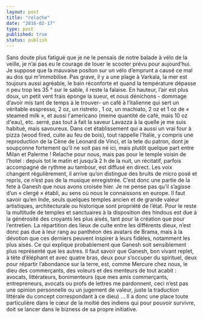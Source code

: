 ```yaml
---
layout: post
title: "relache"
date: "2016-02-17"
type: post
published: true
status: publish
---
```


Sans doute plus fatigué que je ne le pensais de notre balade à vélo de la veille, je n’ai pas eu le courage de louer le scooter prévu pour aujourd’hui. Je suppose que la mauvaise positon sur un vélo d’emprunt a causé ce mal au dos qui m’immobilise. Pas grave, il y a une plage à Varkala, la mer est toujours aussi agréable, le bain réconforte et quand la température dépasse n peu trop les 35 ° sur le sable, il reste la falaise. En hauteur, l’air est plus doux, un petit vent frais éponge la sueur, et nous dénichons - dommage d’avoir mis tant de temps à le trouver- un café à l’italienne qui sert un véritable esspresso, 2 oz, un ristreto , 1 oz, un machiato, 2 oz et 1 oz de « steamed milk », et aussi l'americano (meme quantité de café, mais 10 oz d'eau), etc. serré, pas tout à fait la saveur Lavazza à la quelle je me suis habitué, mais savoureux. Dans cet établissement qui a aussi un vrai four à pizza (wood fired, cuite au feu de bois), tout rappelle l’Italie, y compris une reproduction de la Cène de Leonard de Vinci, et la tete du patron, dont je soupçonne fortement qu’il ne soit pas né ici, mais plutôt quelque part entre Milan et Palerme ! Relache pour nous, mais pas pour le temple voisin de l’hotel : depuis tot le matin et jusqu’à 2 h de la nuit, un récitatif, parfois accompagné de rythme au tambour, est diffusé en direct. Les voix changent régulièrement, il arrive qu’on distingue des bruits de micro posé et repris, ce n’est pas de la musique enregistrée. C’est donc une partie de la fete à Ganesh que nous avons croisée hier. Je ne pense pas qu’il s’agisse d’un « clergé » établi, au sens où nous le connaissons en europe. Il faut savoir qu’en Inde, seuls quelques temples ancien et de grande valeur artistiques, architecturale ou historique sont propriété de l’état. Pour le reste la multitude de temples et sanctuaires à la disposition des hindous est due à la générosité des croyants les plus aisés, tant pour la création que pour l’entretien. La répartition des lieux de culte entre les différents dieux, n’est donc pas due à leur rang au panthéon des avatars de Brama, mais à la dévotion que ces derniers peuvent inspirer à leurs fidèles, notamment les plus aisés. Ce qui explique probablement que Ganesh soit sensiblement plus représenté que les autres. Il faut savoir que Ganesh, bon vivant replet, à tète d’éléphant et avec quatre bras, deux pour s’occuper du spirituel, deux pour répartir l’abondance sur la terre, est, comme Mercure chez nous, le dieu des commerçants, des voleurs et des menteurs de tout acabit : avocats, littérateurs, bonimenteurs (que mes amis commerçants, entrepreneurs, avocats ou profs de lettres me pardonnent, ceci n’est pas une opinion personnelle ou un jugement de valeur, juste la traduction littérale du concept correspondant à ce dieu) … Il a donc une place toute particulière dans le cœur de la moitié des indiens qui pour pouvoir survivre, doit se lancer dans le bizness de sa propre initiative.
